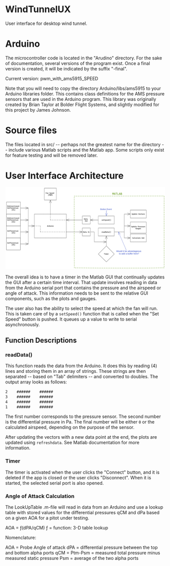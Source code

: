 # WindTunnelUX
User interface for desktop wind tunnel.

# Arduino
The microcontroller code is located in the "Arudino" directory. For the sake of documentation, several versions of the program exist. Once a final version is created, it will be indicated by the suffix "-final".

Current version: pwm_with_ams5915_SPEED

Note that you will need to copy the directory Arduino/libs/ams5915 to your Arduino libraries folder. This contains class definitions for the AMS pressure sensors that are used in the Arduino program. This library was originally created by Brian Taylor at Bolder Flight Systems, and slightly modified for this project by James Johnson.

# Source files
The files located in src/ -- perhaps not the greatest name for the directory -- include various Matlab scripts and the Matlab app. Some scripts only exist for feature testing and will be removed later.

# User Interface Architecture
![UX Logic](images/UX_Logic.png)

The overall idea is to have a timer in the Matlab GUI that continually updates the GUI after a certain time interval. That update involves reading in data from the Arduino serial port that contains the pressure and the airspeed or angle of attack. This information needs to be sent to the relative GUI components, such as the plots and gauges.

The user also has the ability to select the speed at which the fan will run. This is taken care of by a `setSpeed()` function that is called when the "Set Speed" button is pushed. It queues up a value to write to serial asynchronously.

## Function Descriptions
### readData()
This function reads the data from the Arduino. It does this by reading (4) lines and storing them in an array of strings. These strings are then separated -- based on "Tab" delimiters -- and converted to doubles. The output array looks as follows:
```
2    ######    ######
3    ######    ######
4    ######    ######
1    ######    ######
```
The first number corresponds to the pressure sensor. The second number is the differential pressure in Pa. The final number will be either `0` or the calculated airspeed, depending on the purpose of the sensor.

After updating the vectors with a new data point at the end, the plots are updated using `refreshdata`. See Matlab documentation for more information.

### Timer
The timer is activated when the user clicks the "Connect" button, and it is deleted if the app is closed or the user clicks "Disconnect". When it is started, the selected serial port is also opened.

### Angle of Attack Calculation

The LookUpTable .m-file will read in data from an Arduino and use a lookup table
   with stored values for the differential pressures qCM and dPa based on a given AOA for a 
   pitot under testing.
   
   AOA = ƒ(dPA/qCM)
   ƒ = function: 3-D table lookup
   
   Nomenclature:

  AOA = Probe Angle of attack
  dPA = differential pressure between the top and bottom alpha ports
  qCM = Ptm-Psm = measured total pressure minus measured static pressure
  Psm = average of the two alpha ports
   
